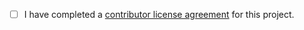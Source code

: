 - [ ] I have completed a [contributor license agreement](https://github.com/USArmyResearchLab/ARL-Open-Source-Guidance-and-Instructions/blob/master/ARL%20Form%20-%20266.pdf) for this project.
